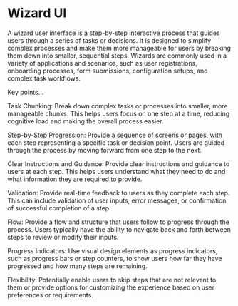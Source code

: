 # Wizard UI

A wizard user interface is a step-by-step interactive process that guides users through a series of tasks or decisions. It is designed to simplify complex processes and make them more manageable for users by breaking them down into smaller, sequential steps. Wizards are commonly used in a variety of applications and scenarios, such as user registrations, onboarding processes, form submissions, configuration setups, and complex task workflows.

Key points…

Task Chunking: Break down complex tasks or processes into smaller, more manageable chunks. This helps users focus on one step at a time, reducing cognitive load and making the overall process easier.

Step-by-Step Progression: Provide a sequence of screens or pages, with each step representing a specific task or decision point. Users are guided through the process by moving forward from one step to the next.

Clear Instructions and Guidance: Provide clear instructions and guidance to users at each step. This helps users understand what they need to do and what information they are required to provide. 

Validation: Provide real-time feedback to users as they complete each step. This can include validation of user inputs, error messages, or confirmation of successful completion of a step.

Flow: Provide a flow and structure that users follow to progress through the process. Users typically have the ability to navigate back and forth between steps to review or modify their inputs.

Progress Indicators: Use visual design elements as progress indicators, such as progress bars or step counters, to show users how far they have progressed and how many steps are remaining.

Flexibility: Potentially enable users to skip steps that are not relevant to them or provide options for customizing the experience based on user preferences or requirements.
